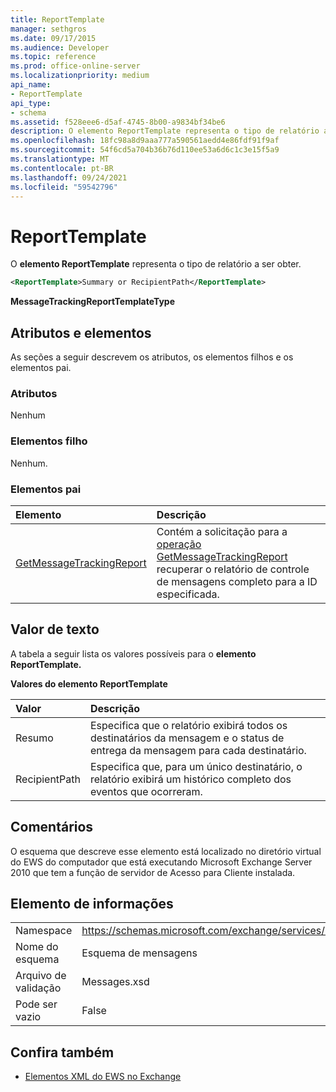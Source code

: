 ```yaml
---
title: ReportTemplate
manager: sethgros
ms.date: 09/17/2015
ms.audience: Developer
ms.topic: reference
ms.prod: office-online-server
ms.localizationpriority: medium
api_name:
- ReportTemplate
api_type:
- schema
ms.assetid: f528eee6-d5af-4745-8b00-a9834bf34be6
description: O elemento ReportTemplate representa o tipo de relatório a ser obter.
ms.openlocfilehash: 18fc98a8d9aaa777a590561aedd4e86fdf91f9af
ms.sourcegitcommit: 54f6cd5a704b36b76d110ee53a6d6c1c3e15f5a9
ms.translationtype: MT
ms.contentlocale: pt-BR
ms.lasthandoff: 09/24/2021
ms.locfileid: "59542796"
---
```

# <a name="reporttemplate"></a>ReportTemplate

O **elemento ReportTemplate** representa o tipo de relatório a ser obter. 
  
```xml
<ReportTemplate>Summary or RecipientPath</ReportTemplate>
```

 **MessageTrackingReportTemplateType**
## <a name="attributes-and-elements"></a>Atributos e elementos

As seções a seguir descrevem os atributos, os elementos filhos e os elementos pai.
  
### <a name="attributes"></a>Atributos

Nenhum
  
### <a name="child-elements"></a>Elementos filho

Nenhum.
  
### <a name="parent-elements"></a>Elementos pai

|**Elemento**|**Descrição**|
|:-----|:-----|
|[GetMessageTrackingReport](getmessagetrackingreport.md) <br/> |Contém a solicitação para a [operação GetMessageTrackingReport](getmessagetrackingreport-operation.md) recuperar o relatório de controle de mensagens completo para a ID especificada.  <br/> |
   
## <a name="text-value"></a>Valor de texto

A tabela a seguir lista os valores possíveis para o **elemento ReportTemplate.** 
  
**Valores do elemento ReportTemplate**

|**Valor**|**Descrição**|
|:-----|:-----|
|Resumo  <br/> |Especifica que o relatório exibirá todos os destinatários da mensagem e o status de entrega da mensagem para cada destinatário.  <br/> |
|RecipientPath  <br/> |Especifica que, para um único destinatário, o relatório exibirá um histórico completo dos eventos que ocorreram.  <br/> |
   
## <a name="remarks"></a>Comentários

O esquema que descreve esse elemento está localizado no diretório virtual do EWS do computador que está executando Microsoft Exchange Server 2010 que tem a função de servidor de Acesso para Cliente instalada.
  
## <a name="element-information"></a>Elemento de informações

|||
|:-----|:-----|
|Namespace  <br/> |https://schemas.microsoft.com/exchange/services/2006/messages  <br/> |
|Nome do esquema  <br/> |Esquema de mensagens  <br/> |
|Arquivo de validação  <br/> |Messages.xsd  <br/> |
|Pode ser vazio  <br/> |False  <br/> |
   
## <a name="see-also"></a>Confira também



- [Elementos XML do EWS no Exchange](ews-xml-elements-in-exchange.md)

